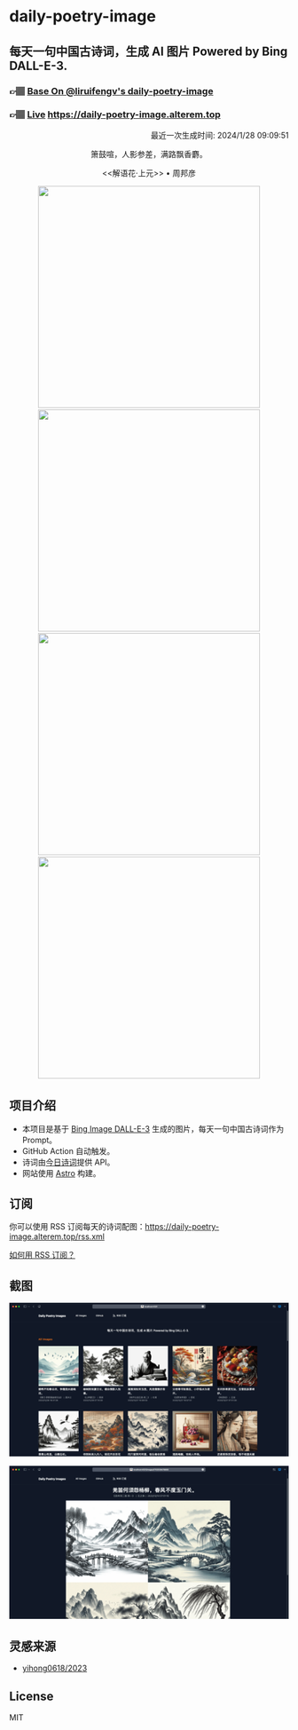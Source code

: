 
# daily-poetry-image

## 每天一句中国古诗词，生成 AI 图片 Powered by Bing DALL-E-3.

### 👉🏽 [Base On @liruifengv's daily-poetry-image](https://github.com/liruifengv/daily-poetry-image)

### 👉🏽 [Live](https://daily-poetry-image.alterem.top/) https://daily-poetry-image.alterem.top

<p align="right">
  最近一次生成时间: 2024/1/28 09:09:51
</p>
<p align="center">
箫鼓喧，人影参差，满路飘香麝。
</p>
<p align="center">
<<解语花·上元>> • 周邦彦
</p>
<p align="center">
<img src="https://tse4.mm.bing.net/th/id/OIG2.zgFkt_CyOKr2qPzHxtHb" height="400" width="400" />
<img src="https://tse3.mm.bing.net/th/id/OIG2.uN6wOxV7jWA3PYv4FL0k" height="400" width="400" />
<img src="https://tse1.mm.bing.net/th/id/OIG2.737IIRUxL7mLyyHe42EC" height="400" width="400" />
<img src="https://tse3.mm.bing.net/th/id/OIG2.waq29QTDHNWOqjwkxrFO" height="400" width="400" />
</p>

## 项目介绍

-   本项目是基于 [Bing Image DALL-E-3](https://www.bing.com/images/create) 生成的图片，每天一句中国古诗词作为 Prompt。
-   GitHub Action 自动触发。
-   诗词由[今日诗词](https://www.jinrishici.com/)提供 API。
-   网站使用 [Astro](https://astro.build) 构建。

## 订阅

你可以使用 RSS 订阅每天的诗词配图：https://daily-poetry-image.alterem.top/rss.xml

[如何用 RSS 订阅？](https://zhuanlan.zhihu.com/p/55026716)

## 截图

![图片列表](./screenshots/Snipaste_2023-12-28_21-00-26.png)

![图片详情](./screenshots/Snipaste_2023-12-28_21-00-53.png)

## 灵感来源

-   [yihong0618/2023](https://github.com/yihong0618/2023)

## License

MIT
